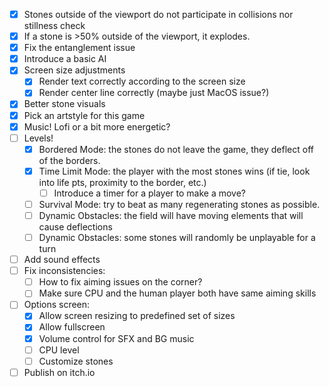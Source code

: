 - [x] Stones outside of the viewport do not participate in collisions nor stillness check
- [x] If a stone is >50% outside of the viewport, it explodes. 
- [x] Fix the entanglement issue
- [x] Introduce a basic AI
- [x] Screen size adjustments
    - [x] Render text correctly according to the screen size
    - [x] Render center line correctly (maybe just MacOS issue?)
- [x] Better stone visuals
- [x] Pick an artstyle for this game
- [x] Music! Lofi or a bit more energetic?
- [ ] Levels!
    - [x] Bordered Mode: the stones do not leave the game, they deflect off of the borders.
    - [x] Time Limit Mode: the player with the most stones wins (if tie, look into life pts, proximity to the border, etc.)
        - [ ] Introduce a timer for a player to make a move?
    - [ ] Survival Mode: try to beat as many regenerating stones as possible.
    - [ ] Dynamic Obstacles: the field will have moving elements that will cause deflections
    - [ ] Dynamic Obstacles: some stones will randomly be unplayable for a turn
- [ ] Add sound effects
- [ ] Fix inconsistencies:
    - [ ] How to fix aiming issues on the corner?
    - [ ] Make sure CPU and the human player both have same aiming skills
- [ ] Options screen:
    - [x] Allow screen resizing to predefined set of sizes
    - [x] Allow fullscreen
    - [x] Volume control for SFX and BG music
    - [ ] CPU level
    - [ ] Customize stones
- [ ] Publish on itch.io

